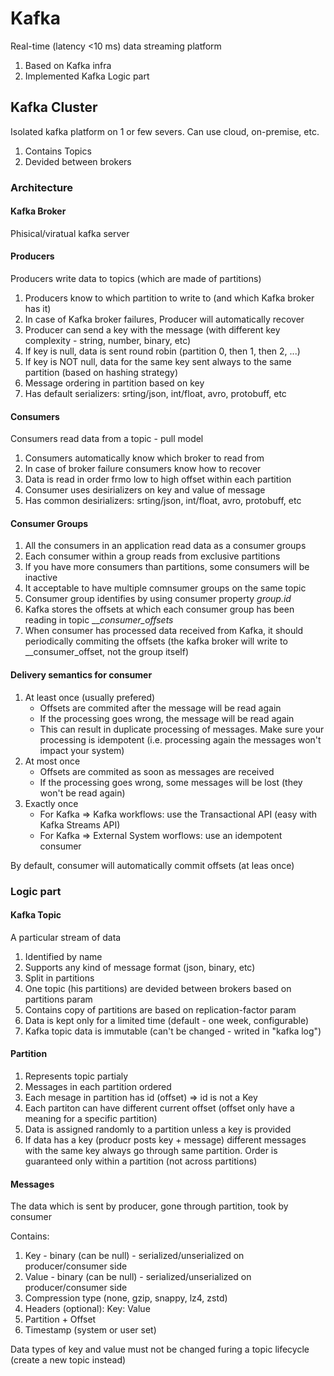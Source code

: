# Kafka

Real-time (latency <10 ms)  data streaming platform

1) Based on Kafka infra
2) Implemented Kafka Logic part

## Kafka Cluster

Isolated kafka platform on 1 or few severs. Can use cloud, on-premise, etc.

1) Contains Topics
2) Devided between brokers

### Architecture

#### Kafka Broker

Phisical/viratual kafka server

#### Producers

Producers write data to topics (which are made of partitions)

1) Producers know to which partition to write to (and which Kafka broker has it)
2) In case of Kafka broker failures, Producer will automatically recover
3) Producer can send a key with the message (with different key complexity - string, number, binary, etc)
4) If key is null, data is sent round robin (partition 0, then 1, then 2, ...)
5) If key is NOT null, data for the same key sent always to the same partition (based on hashing strategy)
6) Message ordering in partition based on key
7) Has default serializers: srting/json, int/float, avro, protobuff, etc

#### Consumers

Consumers read data from a topic - pull model

1) Consumers automatically know which broker to read from
2) In case of broker failure consumers know how to recover
3) Data is read in order frmo low to high offset within each partition
4) Consumer uses desirializers on key and value of message
5) Has common desirializers: srting/json, int/float, avro, protobuff, etc

#### Consumer Groups

1) All the consumers in an application read data as a consumer groups
2) Each consumer within a group reads from exclusive partitions
3) If you have more consumers than partitions, some consumers will be inactive
4) It acceptable to have multiple comnsumer groups on the same topic
5) Consumer group identifies by using consumer property _group.id_
6) Kafka stores the offsets at which each consumer group has been reading in topic ___consumer_offsets_
7) When consumer has processed data received from Kafka, it should periodically commiting the offsets (the kafka broker will write to __consumer_offset, not the group itself)

#### Delivery semantics for consumer

1) At least once (usually prefered)
    - Offsets are commited after the message will be read again
    - If the processing goes wrong, the message will be read again
    - This can result in duplicate processing of messages. Make sure your processing is idempotent (i.e. processing again the messages won't impact your system)
2) At most once
    - Offsets are commited as soon as messages are received
    - If the processing goes wrong, some messages will be lost (they won't be read again)
3) Exactly once
    - For Kafka => Kafka workflows: use the Transactional API (easy with Kafka Streams API)
    - For Kafka => External System worflows: use an idempotent consumer

By default, consumer will automatically commit offsets (at leas once)



### Logic part

#### Kafka Topic

A particular stream of data

1) Identified by name
2) Supports any kind of message format (json, binary, etc)
3) Split in partitions
4) One topic (his partitions) are devided between brokers based on partitions param
5) Contains copy of partitions are based on replication-factor param
6) Data is kept only for a limited time (default - one week, configurable)
7) Kafka topic data is immutable (can't be changed - writed in "kafka log")

#### Partition

1) Represents topic partialy
2) Messages in each partition ordered
3) Each mesage in partition has id (offset) => id is not a Key
4) Each partiton can have different current offset (offset only have a meaning for a specific partition)
5) Data is assigned randomly to a partition unless a key is provided
6) If data has a key (producr posts key + message) different messages with the same key always go through same partition. Order is guaranteed only within a partition (not across partitions)

#### Messages

The data which is sent by producer, gone through partition, took by consumer

Contains:

1) Key - binary (can be null) - serialized/unserialized on producer/consumer side
2) Value - binary (can be null) - serialized/unserialized on producer/consumer side
3) Compression type (none, gzip, snappy, lz4, zstd)
4) Headers (optional): Key: Value
5) Partition + Offset
6) Timestamp (system or user set)

Data types of key and value must not be changed furing a topic lifecycle (create a new topic instead)

